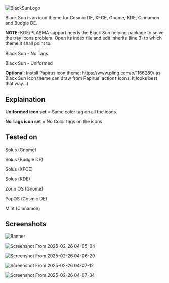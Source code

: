![BlackSunLogo](https://github.com/user-attachments/assets/29c9b3ca-72d2-4038-9f33-f99af880ddd6)

Black Sun is an icon theme for Cosmic DE, XFCE, Gnome, KDE, Cinnamon and Budgie DE.

**NOTE**: KDE/PLASMA support needs the Black Sun helping package to solve the tray icons problem.
Open its index file and edit Inherits (line 3) to which theme it shall point to.

Black Sun - No Tags

Black Sun - Uniformed

**Optional**: Install Papirus icon theme: https://www.pling.com/p/1166289/ as Black Sun icon theme can draw from Papirus' actions icons. It looks best that way. :)


Explaination
--

**Uniformed icon set** = Same color tag on all the icons.

**No Tags icon set** = No Color tags on the icons



Tested on
--

Solus (Gnome)

Solus (Budgie DE)

Solus (XFCE)

Solus (KDE)

Zorin OS (Gnome)

PopOS (Cosmic DE)

Mint (Cinnamon)

Screenshots
--

![Banner](https://github.com/user-attachments/assets/a40f1307-64d4-4bc6-85ff-125a177ed46e)


![Screenshot From 2025-02-26 04-05-04](https://github.com/user-attachments/assets/9c95ef7c-1096-4d8d-9545-ed9bc2c35f5d)

![Screenshot From 2025-02-26 04-06-29](https://github.com/user-attachments/assets/ca6b24be-d827-49e4-bd65-f1a11a7cee17)

![Screenshot From 2025-02-26 04-07-12](https://github.com/user-attachments/assets/adcf4f79-d38e-4e9d-b910-e0f6ed9eba70)

![Screenshot From 2025-02-26 04-07-34](https://github.com/user-attachments/assets/a8c3319a-bde0-4bf7-93bf-b367567e226f)

